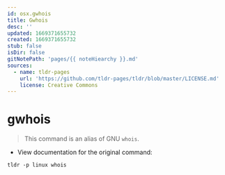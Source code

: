 ```yaml
---
id: osx.gwhois
title: Gwhois
desc: ''
updated: 1669371655732
created: 1669371655732
stub: false
isDir: false
gitNotePath: 'pages/{{ noteHiearchy }}.md'
sources:
  - name: tldr-pages
    url: 'https://github.com/tldr-pages/tldr/blob/master/LICENSE.md'
    license: Creative Commons
---
```

# gwhois

> This command is an alias of GNU `whois`.

- View documentation for the original command:

`tldr -p linux whois`

